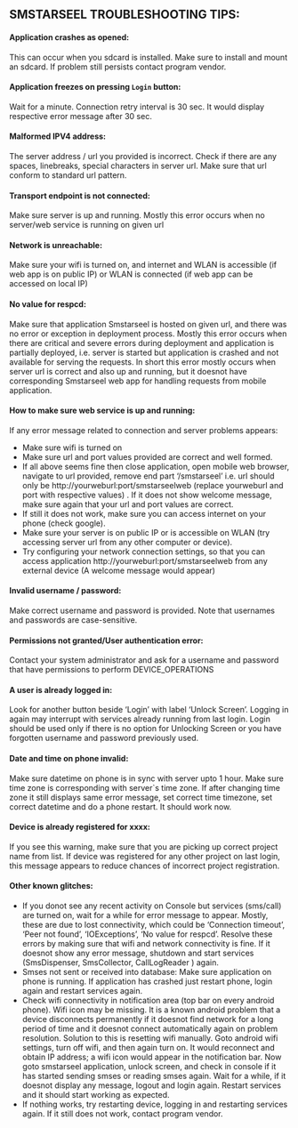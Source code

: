 SMSTARSEEL TROUBLESHOOTING TIPS:
-------------------------------

#### Application crashes as opened: 
This can occur when you sdcard is installed. Make sure to install and mount an sdcard. If problem still persists contact program vendor.
#### Application freezes on pressing `Login` button: 
Wait for a minute. Connection retry interval is 30 sec. It would display respective error message after 30 sec.
#### Malformed IPV4 address: 
The server address / url you provided is incorrect. Check if there are any spaces, linebreaks, special characters in server url. Make sure that url conform to standard url pattern.
#### Transport endpoint is not connected: 
Make sure server is up and running. Mostly this error occurs when no server/web service is running on given url
#### Network is unreachable: 
Make sure your wifi is turned on, and internet and WLAN is accessible (if web app is on public IP) or WLAN is connected (if web app can be accessed on local IP)
#### No value for respcd: 
Make sure that application Smstarseel is hosted on given url, and there was no error or exception in deployment process. Mostly this error occurs when there are critical and severe errors during deployment and application is partially deployed, i.e. server is started but application is crashed and not available for serving the requests. In short this error mostly occurs when server url is correct and also up and running, but it doesnot have corresponding Smstarseel web app for handling requests from mobile application.
#### How to make sure web service is up and running: 
If any error message related to connection and server problems appears: 
- Make sure wifi is turned on
- Make sure url and port values provided are correct and well formed.
- If all above seems fine then close application, open mobile web browser, navigate to url provided, remove end part ‘/smstarseel’ i.e. url should only be http://yourweburl:port/smstarseelweb (replace yourweburl and port with respective values) . If it does not show welcome message, make sure again that your url and port values are correct. 
- If still it does not work, make sure you can access internet on your phone (check google). 
- Make sure your server is on public IP or is accessible on WLAN (try accessing server url from any other computer or device).
- Try configuring your network connection settings, so that you can access application http://yourweburl:port/smstarseelweb from any external device (A welcome message would appear)
#### Invalid username / password: 
Make correct username and password is provided. Note that usernames and passwords are case-sensitive.
#### Permissions not granted/User authentication error: 
Contact your system administrator and ask for a username and password that have permissions to perform DEVICE_OPERATIONS
#### A user is already logged in: 
Look for another button beside ‘Login’ with label ‘Unlock Screen’. Logging in again may interrupt with services already running from last login. Login should be used only if there is no option for Unlocking Screen or you have forgotten username and password previously used.
#### Date and time on phone invalid: 
Make sure datetime on phone is in sync with server upto 1 hour. Make sure time zone is corresponding with server`s time zone. If after changing time zone it still displays same error message, set correct time timezone, set correct datetime and do a phone restart. It should work now.
#### Device is already registered for xxxx: 
If you see this warning, make sure that you are picking up correct project name from list. If device was registered for any other project on last login, this message appears to reduce chances of incorrect project registration.
#### Other known glitches: 
- If you donot see any recent activity on Console but services (sms/call) are turned on, wait for a while for error message to appear. Mostly, these are due to lost connectivity, which could be ‘Connection timeout’, ‘Peer not found’, ‘IOExceptions’, ‘No value for respcd’. Resolve these errors by making sure that wifi and network connectivity is fine. If it doesnot show any error message, shutdown and start services (SmsDispenser, SmsCollector, CallLogReader ) again.
- Smses not sent or received into database: Make sure application on phone is running. If application has crashed just restart phone, login again and restart services again.
- Check wifi connectivity in notification area (top bar on every android phone). Wifi icon may be missing. It is a known android problem that a device disconnects permanently if it doesnot find network for a long period of time and it doesnot connect automatically again on problem resolution. Solution to this is resetting wifi manually. Goto android wifi settings, turn off wifi, and then again turn on. It would reconnect and obtain IP address; a wifi icon would appear in the notification bar. Now goto smstarseel application, unlock screen, and check in console if it has started sending smses or reading smses again. Wait for a while, if it doesnot display any message, logout and login again. Restart services and it should start working as expected.
- If nothing works, try restarting device, logging in and restarting services again. If it still does not work, contact program vendor.